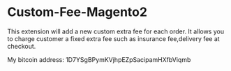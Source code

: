 # Custom-Fee-Magento2

This extension will add a new custom extra fee for each order. It allows you to charge customer a fixed extra fee such as insurance fee,delivery fee  at checkout.

My bitcoin address:
1D7YSgBPymKVjhpEZpSacipamHXfbViqmb
